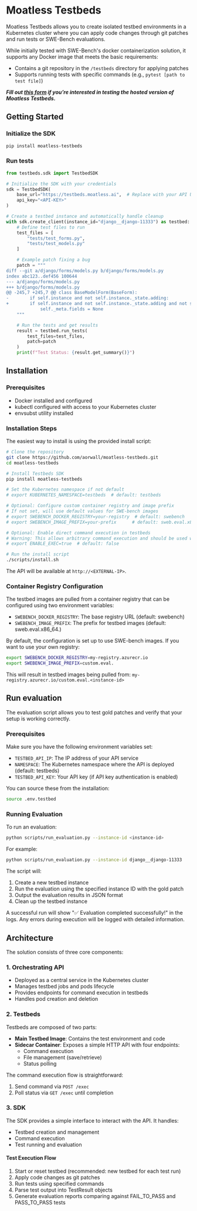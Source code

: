 # Moatless Testbeds
Moatless Testbeds allows you to create isolated testbed environments in a Kubernetes cluster where you can apply code changes through git patches and run tests or SWE-Bench evaluations. 

While initially tested with SWE-Bench's docker containerization solution, it supports any Docker image that meets the basic requirements:

- Contains a git repository in the `/testbeds` directory for applying patches
- Supports running tests with specific commands (e.g., `pytest [path to test file]`)

***Fill out [this form](https://forms.gle/t375zSfy9D88qDJG7) if you’re interested in testing the hosted version of Moatless Testbeds.***

## Getting Started

### Initialize the SDK
```bash
pip install moatless-testbeds
```

### Run tests

```python
from testbeds.sdk import TestbedSDK

# Initialize the SDK with your credentials
sdk = TestbedSDK(
    base_url="https://testbeds.moatless.ai",  # Replace with your API URL
    api_key="<API-KEY>"
)

# Create a testbed instance and automatically handle cleanup
with sdk.create_client(instance_id="django__django-11333") as testbed:
    # Define test files to run
    test_files = [
        "tests/test_forms.py",
        "tests/test_models.py"
    ]

    # Example patch fixing a bug
    patch = """
diff --git a/django/forms/models.py b/django/forms/models.py
index abc123..def456 100644
--- a/django/forms/models.py
+++ b/django/forms/models.py
@@ -245,7 +245,7 @@ class BaseModelForm(BaseForm):
-        if self.instance and not self.instance._state.adding:
+        if self.instance and not self.instance._state.adding and not self._meta.fields:
             self._meta.fields = None
    """

    # Run the tests and get results
    result = testbed.run_tests(
        test_files=test_files,
        patch=patch
    )
    print(f"Test Status: {result.get_summary()}")
```


## Installation

### Prerequisites

- Docker installed and configured
- kubectl configured with access to your Kubernetes cluster
- envsubst utility installed

### Installation Steps

The easiest way to install is using the provided install script:

```bash
# Clone the repository
git clone https://github.com/aorwall/moatless-testbeds.git
cd moatless-testbeds

# Install Testbeds SDK
pip install moatless-testbeds

# Set the Kubernetes namespace if not default
# export KUBERNETES_NAMESPACE=testbeds  # default: testbeds

# Optional: Configure custom container registry and image prefix
# If not set, will use default values for SWE-bench images
# export SWEBENCH_DOCKER_REGISTRY=your-registry  # default: swebench
# export SWEBENCH_IMAGE_PREFIX=your-prefix      # default: sweb.eval.x86_64.

# Optional: Enable direct command execution in testbeds
# Warning: This allows arbitrary command execution and should be used with caution
# export ENABLE_EXEC=true  # default: false

# Run the install script
./scripts/install.sh
```

The API will be available at `http://<EXTERNAL-IP>`.

### Container Registry Configuration

The testbed images are pulled from a container registry that can be configured using two environment variables:

- `SWEBENCH_DOCKER_REGISTRY`: The base registry URL (default: swebench)
- `SWEBENCH_IMAGE_PREFIX`: The prefix for testbed images (default: sweb.eval.x86_64.)

By default, the configuration is set up to use SWE-bench images. If you want to use your own registry:
```bash
export SWEBENCH_DOCKER_REGISTRY=my-registry.azurecr.io
export SWEBENCH_IMAGE_PREFIX=custom.eval.
```

This will result in testbed images being pulled from:
`my-registry.azurecr.io/custom.eval.<instance-id>`

## Run evaluation

The evaluation script allows you to test gold patches and verify that your setup is working correctly.

### Prerequisites

Make sure you have the following environment variables set:
- `TESTBED_API_IP`: The IP address of your API service
- `NAMESPACE`: The Kubernetes namespace where the API is deployed (default: testbeds)
- `TESTBED_API_KEY`: Your API key (if API key authentication is enabled)

You can source these from the installation:

```bash
source .env.testbed
```

### Running Evaluation

To run an evaluation:

```bash
python scripts/run_evaluation.py --instance-id <instance-id>
```

For example:
```bash
python scripts/run_evaluation.py --instance-id django__django-11333
```

The script will:
1. Create a new testbed instance
2. Run the evaluation using the specified instance ID with the gold patch
3. Output the evaluation results in JSON format
4. Clean up the testbed instance

A successful run will show "✅ Evaluation completed successfully!" in the logs. Any errors during execution will be logged with detailed information.

## Architecture

The solution consists of three core components:

### 1. Orchestrating API

- Deployed as a central service in the Kubernetes cluster
- Manages testbed jobs and pods lifecycle
- Provides endpoints for command execution in testbeds
- Handles pod creation and deletion

### 2. Testbeds

Testbeds are composed of two parts:
- **Main Testbed Image**: Contains the test environment and code
- **Sidecar Container**: Exposes a simple HTTP API with four endpoints:
  - Command execution
  - File management (save/retrieve)
  - Status polling

The command execution flow is straightforward:
1. Send command via `POST /exec`
2. Poll status via `GET /exec` until completion

### 3. SDK

The SDK provides a simple interface to interact with the API. It handles:
- Testbed creation and management
- Command execution
- Test running and evaluation

#### Test Execution Flow
1. Start or reset testbed (recommended: new testbed for each test run)
2. Apply code changes as git patches
3. Run tests using specified commands
4. Parse test output into TestResult objects
5. Generate evaluation reports comparing against FAIL_TO_PASS and PASS_TO_PASS tests
